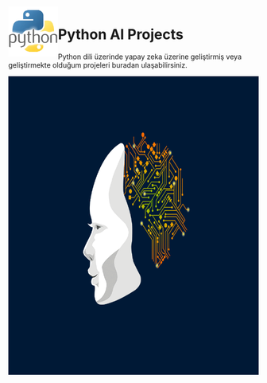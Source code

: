 <img align="left" width="100" height="100" src="pythonimg.png">

# Python AI Projects
  Python dili üzerinde yapay zeka üzerine geliştirmiş veya geliştirmekte olduğum projeleri buradan ulaşabilirsiniz. <br>
  
<img align="center" width="800" height="600" src="aipython.gif">

